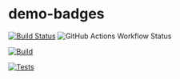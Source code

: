 # demo-badges

[![Build Status](https://github.com/Luca-Abele-101/demo-badges/actions/workflows/cmake-multi-platform.yml/badge.svg?branch=master&event=push&label=build)](https://github.com/Luca-Abele-101/demo-badges/actions/workflows/cmake-multi-platform.yml)
![GitHub Actions Workflow Status](https://img.shields.io/github/actions/workflow/status/Luca-Abele-101/demo-badges/cmake-multi-platform.yml?label=Build%20testing%20status)



[![Build](https://img.shields.io/github/actions/workflow/status/Luca-Abele-101/demo-badges/cmake-multi-platform.yml?label=🔧%20Build&query=jobs.build.conclusion&branch=master)](https://github.com/Luca-Abele-101/demo-badges/actions)

[![Tests](https://img.shields.io/github/actions/workflow/status/Luca-Abele-101/demo-badges/cmake-multi-platform.yml?label=Tests&query=jobs.tests.conclusion&color=blue&branch=master)](https://github.com/Luca-Abele-101/demo-badges/actions)

